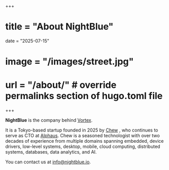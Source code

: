 +++
# title = "About NightBlue"
date = "2025-07-15"
# image = "/images/street.jpg"
# url = "/about/" # override permalinks section of hugo.toml file
+++

**NightBlue** is the company behind [Vortex](https://vortex.nightblue.io/).

It is a Tokyo-based startup founded in 2025 by [Chew](https://flowerinthenight.com/) , who continues to serve as CTO at [Alphaus](https://alphaus.cloud/). Chew is a seasoned technologist with over two decades of experience from multiple domains spanning embedded, device drivers, low-level systems, desktop, mobile, cloud computing, distributed systems, databases, data analytics, and AI.

You can contact us at [info@nightblue.io](mailto:info@nightblue.io).
